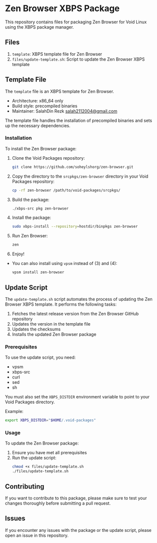 # Zen Browser XBPS Package

This repository contains files for packaging Zen Browser for Void Linux using the XBPS package manager.

## Files

1. `template`: XBPS template file for Zen Browser
2. `files/update-template.sh`: Script to update the Zen Browser XBPS template

## Template File

The `template` file is an XBPS template for Zen Browser.

- Architecture: x86_64 only
- Build style: precompiled binaries
- Maintainer: SalahDin Rezk <salah2112004@gmail.com>

The template file handles the installation of precompiled binaries and sets up the necessary dependencies.

### Installation

To install the Zen Browser package:

1. Clone the Void Packages repository:
   ```sh
   git clone https://github.com/soheylshorg/zen-browser.git
   ```
2. Copy the directory to the `srcpkgs/zen-browser` directory in your Void Packages repository:
   ```sh
   cp -rf zen-browser /path/to/void-packages/srcpkgs/
   ```
3. Build the package:
   ```sh
   ./xbps-src pkg zen-browser
   ```
4. Install the package:
   ```sh
   sudo xbps-install --repository=hostdir/binpkgs zen-browser
   ```
5. Run Zen Browser:
   ```sh
   zen
   ```
6. Enjoy!

* You can also install using `vpsm` instead of (3) and (4):
   ```sh
   vpsm install zen-browser
   ```

## Update Script

The `update-template.sh` script automates the process of updating the Zen Browser XBPS template. It performs the following tasks:

1. Fetches the latest release version from the Zen Browser GitHub repository
2. Updates the version in the template file
3. Updates the checksums
4. Installs the updated Zen Browser package

### Prerequisites

To use the update script, you need:

- vpsm
- xbps-src
- curl
- sed
- sh

You must also set the `XBPS_DISTDIR` environment variable to point to your Void Packages directory.

Example:
```sh
export XBPS_DISTDIR="$HOME/.void-packages"
```

### Usage

To update the Zen Browser package:

1. Ensure you have met all prerequisites
2. Run the update script:
   ```sh
   chmod +x files/update-template.sh
   ./files/update-template.sh
   ```

## Contributing

If you want to contribute to this package, please make sure to test your changes thoroughly before submitting a pull request.

## Issues

If you encounter any issues with the package or the update script, please open an issue in this repository.
